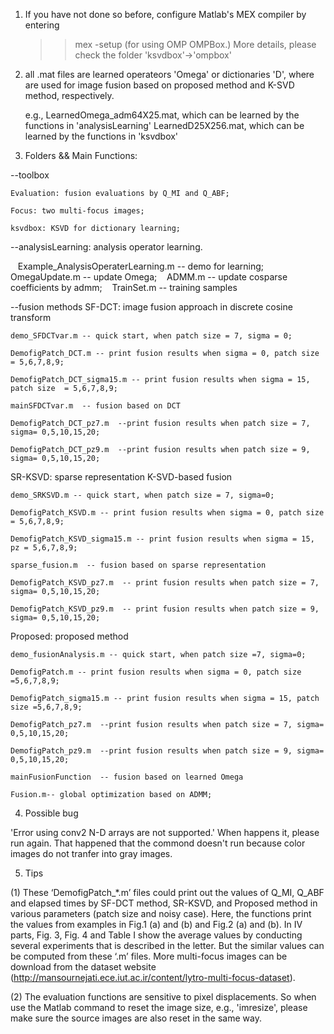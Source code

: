 
1. If you have not done so before, configure Matlab's MEX compiler by entering

    >> mex -setup 
   (for using OMP OMPBox.)
   More details, please check the folder 'ksvdbox'->'ompbox'

2. all .mat files are learned operateors 'Omega' or dictionaries 'D', where are used for image fusion based on proposed method and K-SVD method, respectively. 


   e.g., LearnedOmega_adm64X25.mat, which can be learned by the functions in 'analysisLearning'
         LearnedD25X256.mat, which can be learned by the functions in 'ksvdbox'

3. Folders && Main Functions:

--toolbox

    Evaluation: fusion evaluations by Q_MI and Q_ABF;
    
    Focus: two multi-focus images;
    
    ksvdbox: KSVD for dictionary learning;
    

--analysisLearning: analysis operator learning. 

    Example_AnalysisOperaterLearning.m -- demo for learning;
    OmegaUpdate.m -- update Omega;
    ADMM.m -- update cosparse coefficients by admm;
    TrainSet.m -- training samples

--fusion methods
SF-DCT: image fusion approach in discrete cosine transform

    demo_SFDCTvar.m -- quick start, when patch size = 7, sigma = 0;
    
    DemofigPatch_DCT.m -- print fusion results when sigma = 0, patch size = 5,6,7,8,9;
    
    DemofigPatch_DCT_sigma15.m -- print fusion results when sigma = 15, patch size  = 5,6,7,8,9;
    
    mainSFDCTvar.m  -- fusion based on DCT
    
    DemofigPatch_DCT_pz7.m  --print fusion results when patch size = 7, sigma= 0,5,10,15,20; 
    
    DemofigPatch_DCT_pz9.m  --print fusion results when patch size = 9, sigma= 0,5,10,15,20; 


SR-KSVD: sparse representation K-SVD-based fusion

    demo_SRKSVD.m -- quick start, when patch size = 7, sigma=0;
    
    DemofigPatch_KSVD.m -- print fusion results when sigma = 0, patch size = 5,6,7,8,9;
    
    DemofigPatch_KSVD_sigma15.m -- print fusion results when sigma = 15, pz = 5,6,7,8,9;
    
    sparse_fusion.m  -- fusion based on sparse representation
    
    DemofigPatch_KSVD_pz7.m  -- print fusion results when patch size = 7, sigma= 0,5,10,15,20; 
    
    DemofigPatch_KSVD_pz9.m  -- print fusion results when patch size = 9, sigma= 0,5,10,15,20; 


Proposed: proposed method

    demo_fusionAnalysis.m -- quick start, when patch size =7, sigma=0;
    
    DemofigPatch.m -- print fusion results when sigma = 0, patch size =5,6,7,8,9;
    
    DemofigPatch_sigma15.m -- print fusion results when sigma = 15, patch size =5,6,7,8,9;
    
    DemofigPatch_pz7.m  --print fusion results when patch size = 7, sigma= 0,5,10,15,20; 
    
    DemofigPatch_pz9.m  --print fusion results when patch size = 9, sigma= 0,5,10,15,20; 

    mainFusionFunction  -- fusion based on learned Omega
    
    Fusion.m-- global optimization based on ADMM;

4. Possible bug

  'Error using conv2 N-D arrays are not supported.'  When happens it, please run again. That happened that the commond doesn't run because color images do not tranfer into gray images.

5. Tips

(1) These ‘DemofigPatch_*.m’ files could print out the values of Q_MI, Q_ABF and elapsed times by SF-DCT method, SR-KSVD, and Proposed method in various parameters (patch size and noisy case). Here, the functions print the values from examples in Fig.1 (a) and (b) and Fig.2 (a) and (b). In IV parts, Fig. 3, Fig. 4 and Table I show the average values by conducting several experiments that is described in the letter. But the similar values can be computed from these ‘.m’ files. More multi-focus images can be download from the dataset website (http://mansournejati.ece.iut.ac.ir/content/lytro-multi-focus-dataset). 

(2) The evaluation functions are sensitive to pixel displacements. So when use the Matlab command to reset the image size, e.g., 'imresize', please make sure the source images are also reset in the same way. 


